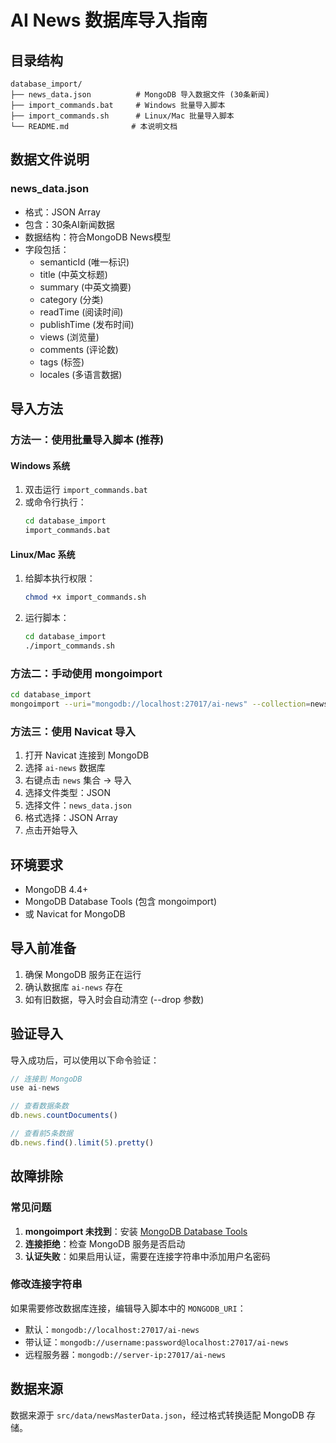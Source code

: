 # AI News 数据库导入指南

## 目录结构
```
database_import/
├── news_data.json          # MongoDB 导入数据文件 (30条新闻)
├── import_commands.bat     # Windows 批量导入脚本
├── import_commands.sh      # Linux/Mac 批量导入脚本
└── README.md              # 本说明文档
```

## 数据文件说明

### news_data.json
- 格式：JSON Array
- 包含：30条AI新闻数据
- 数据结构：符合MongoDB News模型
- 字段包括：
  - semanticId (唯一标识)
  - title (中英文标题)
  - summary (中英文摘要)
  - category (分类)
  - readTime (阅读时间)
  - publishTime (发布时间)
  - views (浏览量)
  - comments (评论数)
  - tags (标签)
  - locales (多语言数据)

## 导入方法

### 方法一：使用批量导入脚本 (推荐)

#### Windows 系统
1. 双击运行 `import_commands.bat`
2. 或命令行执行：
   ```cmd
   cd database_import
   import_commands.bat
   ```

#### Linux/Mac 系统
1. 给脚本执行权限：
   ```bash
   chmod +x import_commands.sh
   ```
2. 运行脚本：
   ```bash
   cd database_import
   ./import_commands.sh
   ```

### 方法二：手动使用 mongoimport
```bash
cd database_import
mongoimport --uri="mongodb://localhost:27017/ai-news" --collection=news --file=news_data.json --jsonArray --drop
```

### 方法三：使用 Navicat 导入
1. 打开 Navicat 连接到 MongoDB
2. 选择 `ai-news` 数据库
3. 右键点击 `news` 集合 → 导入
4. 选择文件类型：JSON
5. 选择文件：`news_data.json`
6. 格式选择：JSON Array
7. 点击开始导入

## 环境要求

- MongoDB 4.4+
- MongoDB Database Tools (包含 mongoimport)
- 或 Navicat for MongoDB

## 导入前准备

1. 确保 MongoDB 服务正在运行
2. 确认数据库 `ai-news` 存在
3. 如有旧数据，导入时会自动清空 (--drop 参数)

## 验证导入

导入成功后，可以使用以下命令验证：

```javascript
// 连接到 MongoDB
use ai-news

// 查看数据条数
db.news.countDocuments()

// 查看前5条数据
db.news.find().limit(5).pretty()
```

## 故障排除

### 常见问题
1. **mongoimport 未找到**：安装 [MongoDB Database Tools](https://www.mongodb.com/try/download/database-tools)
2. **连接拒绝**：检查 MongoDB 服务是否启动
3. **认证失败**：如果启用认证，需要在连接字符串中添加用户名密码

### 修改连接字符串
如果需要修改数据库连接，编辑导入脚本中的 `MONGODB_URI`：
- 默认：`mongodb://localhost:27017/ai-news`
- 带认证：`mongodb://username:password@localhost:27017/ai-news`
- 远程服务器：`mongodb://server-ip:27017/ai-news`

## 数据来源

数据来源于 `src/data/newsMasterData.json`，经过格式转换适配 MongoDB 存储。